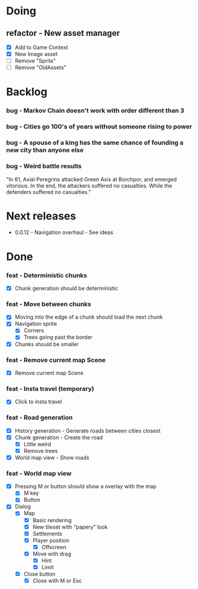 # Doing

## refactor - New asset manager

- [x] Add to Game Context
- [x] New Image asset
- [ ] Remove "Sprite"
- [ ] Remove "OldAssets"
# Backlog

### bug - Markov Chain doesn't work with order different than 3

### bug - Cities go 100's of years without someone rising to power

### bug - A spouse of a king has the same chance of founding a new city than anyone else

### bug - Weird battle results

"In 61, Axial Peregrins attacked Green Axis at Borchpor, and emerged vitorious.
In the end, the attackers suffered no casualties. While the defenders suffered no casualties."

# Next releases

- 0.0.12 - Navigation overhaul - See ideas
# Done

### feat - Deterministic chunks
- [x] Chunk generation should be deterministic
### feat - Move between chunks
- [x] Moving into the edge of a chunk should load the next chunk
- [x] Navigation sprite
	- [x] Corners
	- [x] Trees going past the border
- [x] Chunks should be smaller
### feat - Remove current map Scene
- [x] Remove current map Scene
### feat - Insta travel (temporary)
- [x] Click to insta travel
### feat - Road generation
- [x] History generation - Generate roads between cities closest
- [x] Chunk generation - Create the road
	- [x] Little weird
	- [x] Remove trees
- [x] World map view - Show roads
### feat - World map view
- [x] Pressing M or button should show a overlay with the map
	- [x] M key
	- [x] Button
- [x] Dialog
	- [x] Map
		- [x] Basic rendering
		- [x] New tileset with "papery" look
		- [x] Settlements
		- [x] Player position
			- [x] Offscreen
		- [x] Move with drag
			- [x] Hint
			- [x] Limit
	- [x] Close button
		- [x] Close with M or Esc